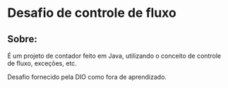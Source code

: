 # Desafio de controle de fluxo
## Sobre:
É um projeto de contador feito em Java, utilizando o conceito de controle de fluxo, exceções, etc.

Desafio fornecido pela DIO como fora de aprendizado.
